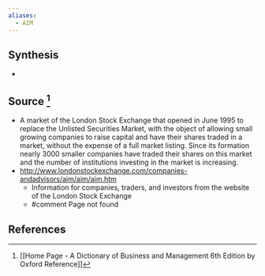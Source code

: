 ```yaml
---
aliases:
  - AIM
---
```

## Synthesis
- 
## Source [^1]
- A market of the London Stock Exchange that opened in June 1995 to replace the Unlisted Securities Market, with the object of allowing small growing companies to raise capital and have their shares traded in a market, without the expense of a full market listing. Since its formation nearly 3000 smaller companies have traded their shares on this market and the number of institutions investing in the market is increasing.
- http://www.londonstockexchange.com/companies-andadvisors/aim/aim/aim.htm 
	- Information for companies, traders, and investors from the website of the London Stock Exchange
	- #comment Page not found
## References

[^1]: [[Home Page - A Dictionary of Business and Management 6th Edition by Oxford Reference]]